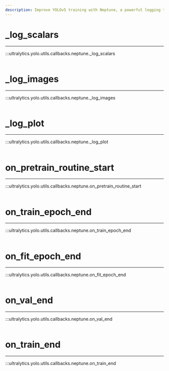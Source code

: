 ```yaml
---
description: Improve YOLOv5 training with Neptune, a powerful logging tool. Track metrics like images, plots, and epochs for better model performance.
---
```


# _log_scalars
---
:::ultralytics.yolo.utils.callbacks.neptune._log_scalars
<br><br>

# _log_images
---
:::ultralytics.yolo.utils.callbacks.neptune._log_images
<br><br>

# _log_plot
---
:::ultralytics.yolo.utils.callbacks.neptune._log_plot
<br><br>

# on_pretrain_routine_start
---
:::ultralytics.yolo.utils.callbacks.neptune.on_pretrain_routine_start
<br><br>

# on_train_epoch_end
---
:::ultralytics.yolo.utils.callbacks.neptune.on_train_epoch_end
<br><br>

# on_fit_epoch_end
---
:::ultralytics.yolo.utils.callbacks.neptune.on_fit_epoch_end
<br><br>

# on_val_end
---
:::ultralytics.yolo.utils.callbacks.neptune.on_val_end
<br><br>

# on_train_end
---
:::ultralytics.yolo.utils.callbacks.neptune.on_train_end
<br><br>